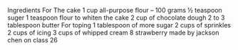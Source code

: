 Ingredients
For The cake
1 cup all-purpose flour – 100 grams
½ teaspoon suger
1 teaspoon flour to whiten the cake
2 cup of chocolate dough
2 to 3 tablespoon butter
For toping
1 tablespoon of more sugar 
2 cups of sprinkles
2 cups of icing 
3 cups of whipped cream
8 strawberry
made by jackson chen on class 26